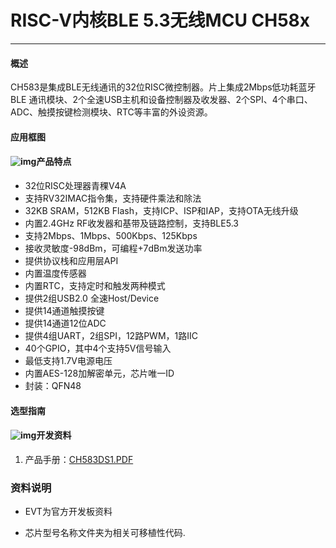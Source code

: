 # RISC-V内核BLE 5.3无线MCU CH58x

------

#### 概述

CH583是集成BLE无线通讯的32位RISC微控制器。片上集成2Mbps低功耗蓝牙BLE 通讯模块、2个全速USB主机和设备控制器及收发器、2个SPI、4个串口、ADC、触摸按键检测模块、RTC等丰富的外设资源。

#### 应用框图

#### ![img](https://img.wch.cn/20220711/2a2758ae-76c4-400d-9831-9136a4e4667b.jpg)产品特点

- 32位RISC处理器青稞V4A
- 支持RV32IMAC指令集，支持硬件乘法和除法
- 32KB SRAM，512KB Flash，支持ICP、ISP和IAP，支持OTA无线升级
- 内置2.4GHz RF收发器和基带及链路控制，支持BLE5.3
- 支持2Mbps、1Mbps、500Kbps、125Kbps
- 接收灵敏度-98dBm，可编程+7dBm发送功率
- 提供协议栈和应用层API
- 内置温度传感器
- 内置RTC，支持定时和触发两种模式
- 提供2组USB2.0 全速Host/Device
- 提供14通道触摸按键
- 提供14通道12位ADC
- 提供4组UART，2组SPI，12路PWM，1路IIC
- 40个GPIO，其中4个支持5V信号输入
- 最低支持1.7V电源电压
- 内置AES-128加解密单元，芯片唯一ID
- 封装：QFN48

#### 选型指南

#### ![img](https://img.wch.cn/20230704/0d841675-0629-403a-b03a-eaead9d4fe70.jpg)开发资料

1. 产品手册：[CH583DS1.PDF](http://www.wch.cn/downloads/CH583DS1_PDF.html)

### 资料说明

- EVT为官方开发板资料

- 芯片型号名称文件夹为相关可移植性代码.